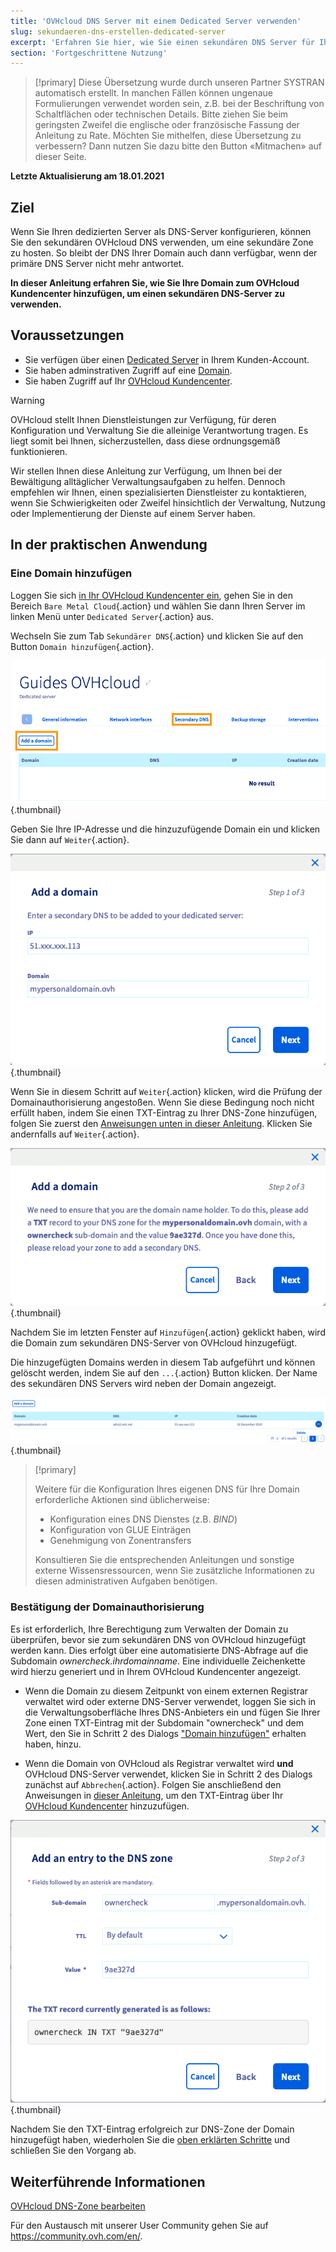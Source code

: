 ```yaml
---
title: 'OVHcloud DNS Server mit einem Dedicated Server verwenden'
slug: sekundaeren-dns-erstellen-dedicated-server
excerpt: 'Erfahren Sie hier, wie Sie einen sekundären DNS Server für Ihren Dedicated Server einrichten'
section: 'Fortgeschrittene Nutzung'
---
```


> [!primary]
> Diese Übersetzung wurde durch unseren Partner SYSTRAN automatisch erstellt. In manchen Fällen können ungenaue Formulierungen verwendet worden sein, z.B. bei der Beschriftung von Schaltflächen oder technischen Details. Bitte ziehen Sie beim geringsten Zweifel die englische oder französische Fassung der Anleitung zu Rate. Möchten Sie mithelfen, diese Übersetzung zu verbessern? Dann nutzen Sie dazu bitte den Button «Mitmachen» auf dieser Seite.
>

**Letzte Aktualisierung am 18.01.2021**

## Ziel

Wenn Sie Ihren dedizierten Server als DNS-Server konfigurieren, können Sie den sekundären OVHcloud DNS verwenden, um eine sekundäre Zone zu hosten. So bleibt der DNS Ihrer Domain auch dann verfügbar, wenn der primäre DNS Server nicht mehr antwortet.

**In dieser Anleitung erfahren Sie, wie Sie Ihre Domain zum OVHcloud Kundencenter hinzufügen, um einen sekundären DNS-Server zu verwenden.**


## Voraussetzungen

- Sie verfügen über einen [Dedicated Server](https://www.ovhcloud.com/de/bare-metal/) in Ihrem Kunden-Account.
- Sie haben adminstrativen Zugriff auf eine [Domain](https://www.ovh.de/domains/).
- Sie haben Zugriff auf Ihr [OVHcloud Kundencenter](https://www.ovh.com/auth/?action=gotomanager).

> [!warning]
>
> OVHcloud stellt Ihnen Dienstleistungen zur Verfügung, für deren Konfiguration und Verwaltung Sie die alleinige Verantwortung tragen. Es liegt somit bei Ihnen, sicherzustellen, dass diese ordnungsgemäß funktionieren.
> 
> Wir stellen Ihnen diese Anleitung zur Verfügung, um Ihnen bei der Bewältigung alltäglicher Verwaltungsaufgaben zu helfen. Dennoch empfehlen wir Ihnen, einen spezialisierten Dienstleister zu kontaktieren, wenn Sie Schwierigkeiten oder Zweifel hinsichtlich der Verwaltung, Nutzung oder Implementierung der Dienste auf einem Server haben.
> 


## In der praktischen Anwendung

### Eine Domain hinzufügen <a name="ajoutdomaine"></a>

Loggen Sie sich [in Ihr OVHcloud Kundencenter ein](https://www.ovh.com/auth/?action=gotomanager), gehen Sie in den Bereich `Bare Metal Cloud`{.action} und wählen Sie dann Ihren Server im linken Menü unter `Dedicated Server`{.action} aus.

Wechseln Sie zum Tab `Sekundärer DNS`{.action} und klicken Sie auf den Button `Domain hinzufügen`{.action}.

![Sekundärer DNS](images/cp-01.png){.thumbnail}

Geben Sie Ihre IP-Adresse und die hinzuzufügende Domain ein und klicken Sie dann auf `Weiter`{.action}.

![Sekundärer DNS](images/cp-02.png){.thumbnail}

Wenn Sie in diesem Schritt auf `Weiter`{.action} klicken, wird die Prüfung der Domainauthorisierung angestoßen. Wenn Sie diese Bedingung noch nicht erfüllt haben, indem Sie einen TXT-Eintrag zu Ihrer DNS-Zone hinzufügen, folgen Sie zuerst den [Anweisungen unten in dieser Anleitung](#verificationdomaine). Klicken Sie andernfalls auf `Weiter`{.action}.

![Sekundärer DNS](images/cp-03.png){.thumbnail}

Nachdem Sie im letzten Fenster auf `Hinzufügen`{.action} geklickt haben, wird die Domain zum sekundären DNS-Server von OVHcloud hinzugefügt.

Die hinzugefügten Domains werden in diesem Tab aufgeführt und können gelöscht werden, indem Sie auf den `...`{.action} Button klicken. Der Name des sekundären DNS Servers wird neben der Domain angezeigt.

![Sekundärer DNS](images/cp-05.png){.thumbnail}

> [!primary]
>
> Weitere für die Konfiguration Ihres eigenen DNS für Ihre Domain erforderliche Aktionen sind üblicherweise:
>
> - Konfiguration eines DNS Dienstes (z.B. *BIND*)
> - Konfiguration von GLUE Einträgen
> - Genehmigung von Zonentransfers
>
> Konsultieren Sie die entsprechenden Anleitungen und sonstige externe Wissensressourcen, wenn Sie zusätzliche Informationen zu diesen administrativen Aufgaben benötigen.

### Bestätigung der Domainauthorisierung <a name="verificationdomaine"></a>

Es ist erforderlich, Ihre Berechtigung zum Verwalten der Domain zu überprüfen, bevor sie zum sekundären DNS von OVHcloud hinzugefügt werden kann. Dies erfolgt über eine automatisierte DNS-Abfrage auf die Subdomain *ownercheck.ihrdomainname*. Eine individuelle Zeichenkette wird hierzu generiert und in Ihrem OVHcloud Kundencenter angezeigt.

- Wenn die Domain zu diesem Zeitpunkt von einem externen Registrar verwaltet wird oder externe DNS-Server verwendet, loggen Sie sich in die Verwaltungsoberfläche Ihres DNS-Anbieters ein und fügen Sie Ihrer Zone einen TXT-Eintrag mit der Subdomain "ownercheck" und dem Wert, den Sie in Schritt 2 des Dialogs ["Domain hinzufügen"](#ajoutdomaine) erhalten haben, hinzu.

- Wenn die Domain von OVHcloud als Registrar verwaltet wird **und** OVHcloud DNS-Server verwendet, klicken Sie in Schritt 2 des Dialogs zunächst auf `Abbrechen`{.action}. Folgen Sie anschließend den Anweisungen in [dieser Anleitung](../../domains/webhosting_bearbeiten_der_dns_zone/), um den TXT-Eintrag über Ihr [OVHcloud Kundencenter](https://www.ovh.com/auth/?action=gotomanager) hinzuzufügen.

![Sekundärer DNS](images/cp-04.png){.thumbnail}

Nachdem Sie den TXT-Eintrag erfolgreich zur DNS-Zone der Domain hinzugefügt haben, wiederholen Sie die [oben erklärten Schritte](#ajoutdomaine) und schließen Sie den Vorgang ab.

## Weiterführende Informationen

[OVHcloud DNS-Zone bearbeiten](../../domains/webhosting_bearbeiten_der_dns_zone/)

Für den Austausch mit unserer User Community gehen Sie auf <https://community.ovh.com/en/>.